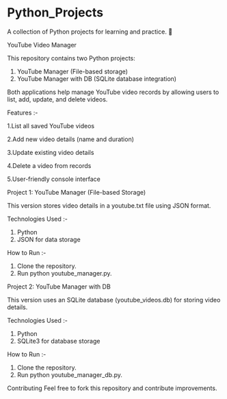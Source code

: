 # Python_Projects
A collection of Python projects for learning and practice. 🚀

YouTube Video Manager

This repository contains two Python projects:
1. YouTube Manager (File-based storage)
2. YouTube Manager with DB (SQLite database integration)

Both applications help manage YouTube video records by allowing users to list, add, update, and delete videos.

Features :- 

1.List all saved YouTube videos

2.Add new video details (name and duration)

3.Update existing video details

4.Delete a video from records

5.User-friendly console interface

Project 1: YouTube Manager (File-based Storage)

This version stores video details in a youtube.txt file using JSON format.

Technologies Used :- 
1. Python
2. JSON for data storage
   
How to Run :-
1. Clone the repository.
2. Run python youtube_manager.py.


   
Project 2: YouTube Manager with DB

This version uses an SQLite database (youtube_videos.db) for storing video details.

Technologies Used :-
1. Python
2. SQLite3 for database storage

How to Run :- 
1. Clone the repository.
2. Run python youtube_manager_db.py.

Contributing
Feel free to fork this repository and contribute improvements.
